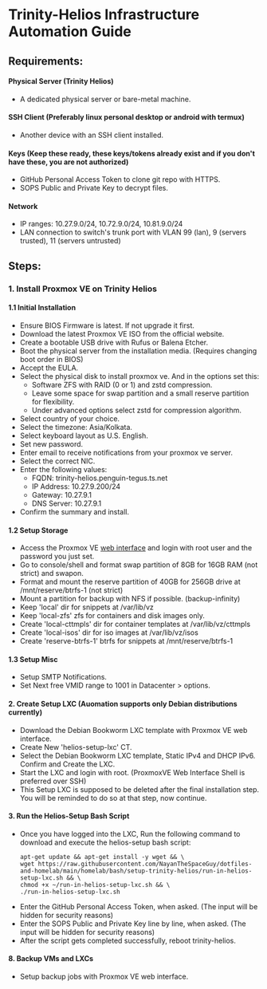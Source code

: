 # Trinity-Helios Infrastructure Automation Guide

## Requirements:

#### Physical Server (Trinity Helios)
- A dedicated physical server or bare-metal machine.

#### SSH Client (Preferably linux personal desktop or android with termux)
- Another device with an SSH client installed.

#### Keys (Keep these ready, these keys/tokens already exist and if you don't have these, you are not authorized)
- GitHub Personal Access Token to clone git repo with HTTPS.
- SOPS Public and Private Key to decrypt files.

#### Network
- IP ranges: 10.27.9.0/24, 10.72.9.0/24, 10.81.9.0/24
- LAN connection to switch's trunk port with VLAN 99 (lan), 9 (servers trusted), 11 (servers untrusted)

## Steps:

### 1. Install Proxmox VE on Trinity Helios
#### 1.1 **Initial Installation**
  - Ensure BIOS Firmware is latest. If not upgrade it first.
  - Download the latest Proxmox VE ISO from the official website.
  - Create a bootable USB drive with Rufus or Balena Etcher.
  - Boot the physical server from the installation media. (Requires changing boot order in BIOS)
  - Accept the EULA.
  - Select the physical disk to install proxmox ve. And in the options set this:
    - Software ZFS with RAID (0 or 1) and zstd compression.
    - Leave some space for swap partition and a small reserve partition for flexibility.
    - Under advanced options select zstd for compression algorithm.
  - Select country of your choice.
  - Select the timezone: Asia/Kolkata.
  - Select keyboard layout as U.S. English.
  - Set new password.
  - Enter email to receive notifications from your proxmox ve server.
  - Select the correct NIC.
  - Enter the following values:
    - FQDN: trinity-helios.penguin-tegus.ts.net
    - IP Address: 10.27.9.200/24
    - Gateway: 10.27.9.1
    - DNS Server: 10.27.9.1
  - Confirm the summary and install.

#### 1.2 **Setup Storage**
  - Access the Proxmox VE [web interface](https://10.27.9.200:8006) and login with root user and the password you just set.
  - Go to console/shell and format swap partition of 8GB for 16GB RAM (not strict) and swapon.
  - Format and mount the reserve partition of 40GB for 256GB drive at /mnt/reserve/btrfs-1 (not strict)
  - Mount a partition for backup with NFS if possible. (backup-infinity)
  - Keep 'local' dir for snippets at /var/lib/vz
  - Keep 'local-zfs' zfs for containers and disk images only.
  - Create 'local-cttmpls' dir for container templates at /var/lib/vz/cttmpls
  - Create 'local-isos' dir for iso images at /var/lib/vz/isos
  - Create 'reserve-btrfs-1' btrfs for snippets at /mnt/reserve/btrfs-1

#### 1.3 **Setup Misc**
  - Setup SMTP Notifications.
  - Set Next free VMID range to 1001 in Datacenter > options.

#### 2. **Create Setup LXC (Auomation supports only Debian distributions currently)**
  - Download the Debian Bookworm LXC template with Proxmox VE web interface.
  - Create New 'helios-setup-lxc' CT.
  - Select the Debian Bookworm LXC template, Static IPv4 and DHCP IPv6. Confirm and Create the LXC.
  - Start the LXC and login with root. (ProxmoxVE Web Interface Shell is preferred over SSH)
  - This Setup LXC is supposed to be deleted after the final installation step.
    You will be reminded to do so at that step, now continue.

#### 3. **Run the Helios-Setup Bash Script**
  - Once you have logged into the LXC,
    Run the following command to download and execute the helios-setup bash script:
    ```
    apt-get update && apt-get install -y wget && \
    wget https://raw.githubusercontent.com/NayanTheSpaceGuy/dotfiles-and-homelab/main/homelab/bash/setup-trinity-helios/run-in-helios-setup-lxc.sh && \
    chmod +x ~/run-in-helios-setup-lxc.sh && \
    ./run-in-helios-setup-lxc.sh
    ```
  - Enter the GitHub Personal Access Token, when asked. (The input will be hidden for security reasons)
  - Enter the SOPS Public and Private Key line by line, when asked. (The input will be hidden for security reasons)
  - After the script gets completed successfully, reboot trinity-helios.

#### 8. **Backup VMs and LXCs**
  - Setup backup jobs with Proxmox VE web interface.
